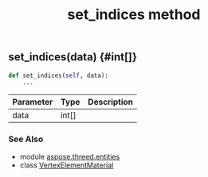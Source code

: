 ﻿---
title: set_indices method
second_title: Aspose.3D for Python via .NET API References
description: 
type: docs
weight: 30
url: /python-net/aspose.threed.entities/vertexelementmaterial/set_indices/
is_root: false
---

## set_indices(data) {#int[]}



```python
def set_indices(self, data):
    ...
```


| Parameter | Type | Description |
| :- | :- | :- |
| data | int[] |  |



### See Also
* module [aspose.threed.entities](../../)
* class [VertexElementMaterial](/3d/python-net/aspose.threed.entities/vertexelementmaterial)
